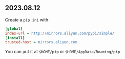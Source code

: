 2023.08.12
---

Create a `pip.ini` with

```ini
[global]
index-url = http://mirrors.aliyun.com/pypi/simple/
[install]
trusted-host = mirrors.aliyun.com
```

You can put it at `$HOME/pip` or `$HOME/AppData/Roaming/pip`